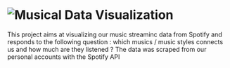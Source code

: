 # ![Musical Data Visualization](https://github.com/La-team-croquette/Musical-Data-Visualization)


This project aims at visualizing our music streaminc data from Spotify and responds to the following question : which musics / music styles connects us and how much are they listened ? The data was scraped from our personal accounts with the Spotify API
